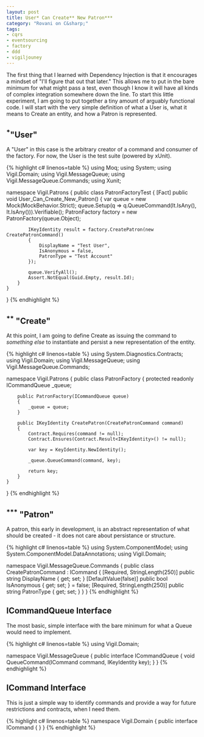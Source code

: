 ```yaml
---
layout: post
title: User* Can Create** New Patron***
category: "Rovani on C&sharp;"
tags:
- cqrs
- eventsourcing
- factory
- ddd
- vigiljouney
---
```


The first thing that I learned with Dependency Injection is that it encourages a mindset of "I'll figure that out that later." This allows me
to put in the bare minimum for what might pass a test, even though I know it will have all kinds of complex integration somewhere down the line.
To start this little experiment, I am going to put together a tiny amount of arguably functional code. I will start with the very simple
definition of what a User is, what it means to Create an entity, and how a Patron is represented.

## <sup>*</sup>"User"

A "User" in this case is the arbitrary creator of a command and consumer of the factory. For now, the User is the test suite (powered by xUnit).

{% highlight c# linenos=table %}
using Moq;
using System;
using Vigil.Domain;
using Vigil.MessageQueue;
using Vigil.MessageQueue.Commands;
using Xunit;

namespace Vigil.Patrons
{
    public class PatronFactoryTest
    {
        [Fact]
        public void User_Can_Create_New_Patron()
        {
            var queue = new Mock<ICommandQueue>(MockBehavior.Strict);
            queue.Setup(q => q.QueueCommand(It.IsAny<ICommand>(), It.IsAny<IKeyIdentity>())).Verifiable();
            PatronFactory factory = new PatronFactory(queue.Object);

            IKeyIdentity result = factory.CreatePatron(new CreatePatronCommand()
            {
                DisplayName = "Test User",
                IsAnonymous = false,
                PatronType = "Test Account"
            });

            queue.VerifyAll();
            Assert.NotEqual(Guid.Empty, result.Id);
        }
    }
}
{% endhighlight %}

## <sup>**</sup> "Create"

At this point, I am going to define Create as issuing the command to _something else_ to instantiate and persist a new
representation of the entity.

{% highlight c# linenos=table %}
using System.Diagnostics.Contracts;
using Vigil.Domain;
using Vigil.MessageQueue;
using Vigil.MessageQueue.Commands;

namespace Vigil.Patrons
{
    public class PatronFactory
    {
        protected readonly ICommandQueue _queue;

        public PatronFactory(ICommandQueue queue)
        {
            _queue = queue;
        }

        public IKeyIdentity CreatePatron(CreatePatronCommand command)
        {
            Contract.Requires(command != null);
            Contract.Ensures(Contract.Result<IKeyIdentity>() != null);

            var key = KeyIdentity.NewIdentity();

            _queue.QueueCommand(command, key);

            return key;
        }
    }
}
{% endhighlight %}

## <sup>***</sup> "Patron"

A patron, this early in development, is an abstract representation of what should be created - it does not care about persistance
or structure.

{% highlight c# linenos=table %}
using System.ComponentModel;
using System.ComponentModel.DataAnnotations;
using Vigil.Domain;

namespace Vigil.MessageQueue.Commands
{
    public class CreatePatronCommand : ICommand
    {
        [Required, StringLength(250)]
        public string DisplayName { get; set; }
        [DefaultValue(false)]
        public bool IsAnonymous { get; set; } = false;
        [Required, StringLength(250)]
        public string PatronType { get; set; }
    }
}
{% endhighlight %}

## ICommandQueue Interface

The most basic, simple interface with the bare minimum for what a Queue would need to implement.

{% highlight c# linenos=table %}
using Vigil.Domain;

namespace Vigil.MessageQueue
{
    public interface ICommandQueue
    {
        void QueueCommand(ICommand command, IKeyIdentity key);
    }
}
{% endhighlight %}

## ICommand Interface

This is just a simple way to identify commands and provide a way for future restrictions and contracts, when I need them.

{% highlight c# linenos=table %}
namespace Vigil.Domain
{
    public interface ICommand
    {
    }
}
{% endhighlight %}